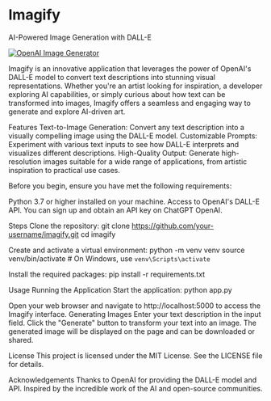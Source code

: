 # Imagify
AI-Powered Image Generation with DALL-E



[![OpenAI Image Generator](https://img.youtube.com/vi/YOUR_VIDEO_ID/0.jpg)](https://www.youtube.com/watch?v=YOUR_VIDEO_ID)

Imagify is an innovative application that leverages the power of OpenAI's DALL-E model to convert text descriptions into stunning visual representations. Whether you're an artist looking for inspiration, a developer exploring AI capabilities, or simply curious about how text can be transformed into images, Imagify offers a seamless and engaging way to generate and explore AI-driven art.

Features
Text-to-Image Generation: Convert any text description into a visually compelling image using the DALL-E model.
Customizable Prompts: Experiment with various text inputs to see how DALL-E interprets and visualizes different descriptions.
High-Quality Output: Generate high-resolution images suitable for a wide range of applications, from artistic inspiration to practical use cases.

Before you begin, ensure you have met the following requirements:

Python 3.7 or higher installed on your machine.
Access to OpenAI's DALL-E API. You can sign up and obtain an API key on ChatGPT OpenAI.

Steps
Clone the repository:
git clone https://github.com/your-username/imagify.git
cd imagify

Create and activate a virtual environment:
python -m venv venv
source venv/bin/activate  # On Windows, use `venv\Scripts\activate`

Install the required packages:
pip install -r requirements.txt

Usage
Running the Application
Start the application:
python app.py

Open your web browser and navigate to http://localhost:5000 to access the Imagify interface.
Generating Images
Enter your text description in the input field.
Click the "Generate" button to transform your text into an image.
The generated image will be displayed on the page and can be downloaded or shared.

License
This project is licensed under the MIT License. See the LICENSE file for details.

Acknowledgements
Thanks to OpenAI for providing the DALL-E model and API.
Inspired by the incredible work of the AI and open-source communities.
